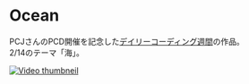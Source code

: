 # Ocean
PCJさんのPCD開催を記念した[デイリーコーディング週間](https://twitter.com/PCD_Tokyo/status/1359845455648223233)の作品。  
2/14のテーマ「海」。  

[![Video thumbneil](https://pbs.twimg.com/ext_tw_video_thumb/1360727611027058689/pu/img/ZljF-7Yah_ZHG21q.jpg)](https://twitter.com/kotambourine/status/1360727657202159617/video/1)